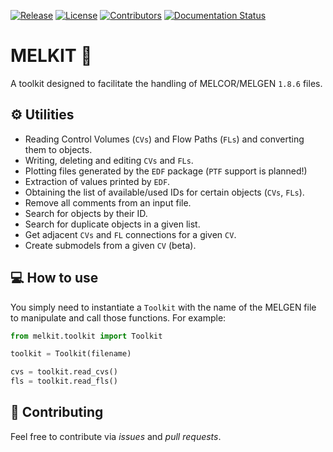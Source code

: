 [![Release](https://badgen.net/github/release/manjavacas/melkit)]() [![License](https://badgen.net/github/license/manjavacas/melkit)]() [![Contributors](https://badgen.net/github/contributors/manjavacas/melkit)]() [![Documentation Status](https://readthedocs.org/projects/melkit/badge/?version=latest)](https://melkit.readthedocs.io/en/latest/?badge=latest)

# MELKIT 🧰

A toolkit designed to facilitate the handling of MELCOR/MELGEN `1.8.6` files.

## ⚙️ Utilities

- Reading Control Volumes (`CVs`) and Flow Paths (`FLs`) and converting them to objects.
- Writing, deleting and editing `CVs` and `FLs`.
- Plotting files generated by the `EDF` package (`PTF` support is planned!)
- Extraction of values printed by `EDF`.
- Obtaining the list of available/used IDs for certain objects (`CVs`, `FLs`).
- Remove all comments from an input file.
- Search for objects by their ID.
- Search for duplicate objects in a given list.
- Get adjacent `CVs` and `FL` connections for a given `CV`.
- Create submodels from a given `CV` (beta).

## 💻 How to use

You simply need to instantiate a `Toolkit` with the name of the MELGEN file to manipulate and call those functions. For example:

```python
from melkit.toolkit import Toolkit

toolkit = Toolkit(filename)

cvs = toolkit.read_cvs()
fls = toolkit.read_fls()
```

## 👐 Contributing

Feel free to contribute via _issues_ and _pull requests_.